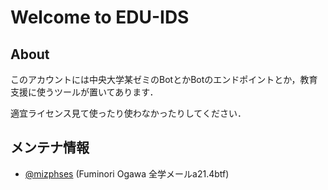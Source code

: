# Welcome to EDU-IDS
## About

このアカウントには中央大学某ゼミのBotとかBotのエンドポイントとか，教育支援に使うツールが置いてあります．

適宜ライセンス見て使ったり使わなかったりしてください．

## メンテナ情報
- [@mizphses](https://github.com/mizphses) (Fuminori Ogawa 全学メールa21.4btf)
